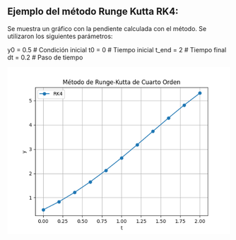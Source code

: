 ## Ejemplo del método Runge Kutta RK4:

Se muestra un gráfico con la pendiente calculada con el método. 
Se utilizaron los siguientes parámetros: 

y0 = 0.5     # Condición inicial
t0 = 0       # Tiempo inicial
t_end = 2    # Tiempo final
dt = 0.2     # Paso de tiempo

![](https://github.com/natalia21lab/Metodo-Runge-Kutta/blob/main/RK4.png)
